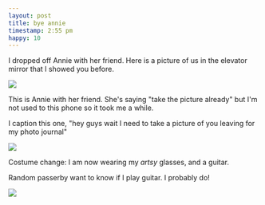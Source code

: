 ```yaml
---
layout: post
title: bye annie
timestamp: 2:55 pm
happy: 10
---
```


I dropped off Annie with her friend. Here is a picture of us in the elevator mirror that I showed you before.

![](http://blog.jordan.matelsky.com/photo-journal/images/IMG_0121.jpg)

This is Annie with her friend. She's saying "take the picture already" but I'm not used to this phone so it took me a while.

I caption this one, "hey guys wait I need to take a picture of you leaving for my photo journal"

![](http://blog.jordan.matelsky.com/photo-journal/images/IMG_0123.jpg)

Costume change: I am now wearing my _artsy_ glasses, and a guitar.

Random passerby want to know if I play guitar. I probably do!

![](http://blog.jordan.matelsky.com/photo-journal/images/IMG_0125.jpg)
